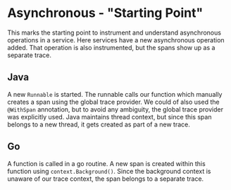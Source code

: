 # Asynchronous - "Starting Point"

This marks the starting point to instrument and understand asynchronous operations in a service. Here services have a new
asynchronous operation added. That operation is also instrumented, but the spans show up as a separate trace.

## Java

A new `Runnable` is started. The runnable calls our function which manually creates a span using the global trace provider. 
We could of also used the `@WithSpan` annotation, but to avoid any ambiguity, the global trace provider was explicitly
used. Java maintains thread context, but since this span belongs to a new thread, it gets created as part of a new trace.

## Go

A function is called in a go routine. A new span is created within this function using `context.Background()`. Since the 
background context is unaware of our trace context, the span belongs to a separate trace.
